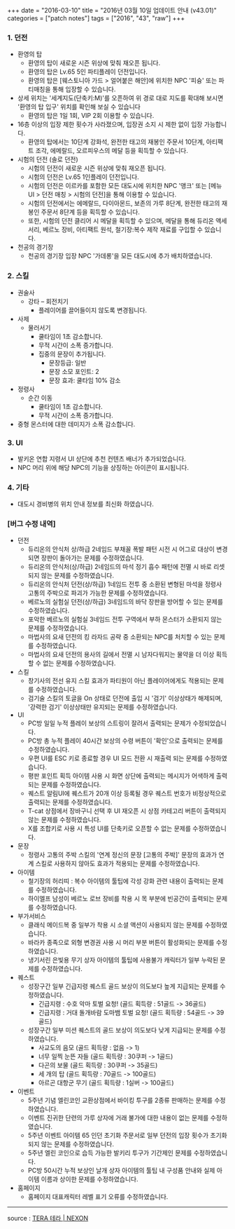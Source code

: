 +++
date = "2016-03-10"
title = "2016년 03월 10일 업데이트 안내 (v43.01)"
categories = ["patch notes"]
tags = ["2016", "43", "raw"]
+++

### 1. 던전
- 환영의 탑
  - 환영의 탑이 새로운 시즌 위상에 맞춰 재오픈 됩니다.
  - 환영의 탑은 Lv.65 5인 파티플레이 던전입니다.
  - 환영의 탑은 [웨스토니아 가드 > 얼어붙은 해안]에 위치한 NPC '피슝' 또는 파티매칭을 통해 입장할 수 있습니다.
- 상세 위치는 '세계지도(단축키:M)'를 오픈하여 위 경로 대로 지도를 확대해 보시면 '환영의 탑 입구' 위치를 확인해 보실 수 있습니다
  - 환영의 탑은 1일 1회, VIP 2회 이용할 수 있습니다.
- 16층 이상의 입장 제한 횟수가 사라졌으며, 입장권 소지 시 제한 없이 입장 가능합니다.
  - 환영의 탑에서는 10단계 강화석, 완전한 태고의 재봉인 주문서 10단계, 아티팩트 조각, 에메랄드, 오르피우스의 메달 등을 획득할 수 있습니다.
- 시험의 던전 (솔로 던전)
  - 시험의 던전이 새로운 시즌 위상에 맞춰 재오픈 됩니다.
  - 시험의 던전은 Lv.65 1인플레이 던전입니다.
  - 시험의 던전은 이르카를 포함한 모든 대도시에 위치한 NPC '앵크' 또는  [메뉴 UI > 던전 매칭 > 시험의 던전]을 통해 이용할 수 있습니다.
  - 시험의 던전에서는 에메랄드, 다이아몬드, 보존의 가루 8단계, 완전한 태고의 재봉인 주문서 8단계 등을 획득할 수 있습니다.
  - 또한, 시험의 던전 클리어 시 메달을 획득할 수 있으며, 메달을 통해 듀리온 액세서리, 베르노 장비, 아티팩트 원석, 철기장:복수 제작 재료를 구입할 수 있습니다.
- 천공의 경기장
  - 천공의 경기장 입장 NPC '가데롱'을 모든 대도시에 추가 배치하였습니다.

### 2. 스킬
- 권술사
  - 강타 – 회전치기
    - 플레이어를 끌어들이지 않도록 변경됩니다.
- 사제
  - 물러서기
    - 쿨타임이 1초 감소합니다.
    - 무적 시간이 소폭 증가합니다.
    - 집중의 문장이 추가됩니다.
      - 문장등급: 일반
      - 문장 소모 포인트: 2
      - 문장 효과: 쿨타임 10% 감소
- 정령사
  - 순간 이동
    - 쿨타임이 1초 감소합니다.
    - 무적 시간이 소폭 증가합니다.
- 중형 몬스터에 대한 데미지가 소폭 감소합니다.

### 3. UI
- 발키온 연합 지령서 UI 상단에 추천 컨텐츠 배너가 추가되었습니다.
- NPC 머리 위에 해당 NPC의 기능을 상징하는 아이콘이 표시됩니다.

### 4. 기타
- 대도시 경비병의 위치 안내 정보를 최신화 하였습니다.

### [버그 수정 내역]
- 던전
  - 듀리온의 안식처 상/하급 2네임드 부채꼴 폭발 패턴 시전 시 어그로 대상이 변경되면 장판이 돌아가는 문제를 수정하였습니다.
  - 듀리온의 안식처(상/하급) 2네임드의 마석 정기 흡수 패턴에 전멸 시 바로 리셋되지 않는 문제를 수정하였습니다.
  - 듀리온의 안식처 던전(상/하급) 1네임드 전투 중 소환된 변형된 마석을 정령사 고통의 주박으로 파괴가 가능한 문제를 수정하였습니다.
  - 베르노의 실험실 던전(상/하급) 3네임드의 바닥 장판을 방어할 수 있는 문제를 수정하였습니다.
  - 포악한 베르노의 실험실 3네임드 전투 구역에서 부하 몬스터가 소환되지 않는 문제를 수정하였습니다.
  - 마법사의 요새 던전의 킹 라자드 공략 중 소환되는 NPC를 처치할 수 있는 문제를 수정하였습니다.
  - 마법사의 요새 던전의 용사의 길에서 전멸 시 남자다워지는 물약을 더 이상 획득할 수 없는 문제를 수정하였습니다.
- 스킬
  - 창기사의 전선 유지 스킬 효과가 파티원이 아닌 플레이어에게도 적용되는 문제를 수정하였습니다.
  - 검기술 스킬의 토글을 On 상태로 던전에 출입 시 '검기' 이상상태가 해제되며, '강력한 검기' 이상상태만 유지되는 문제를 수정하였습니다.
- UI
  - PC방 일일 누적 플레이 보상의 스트링이 잘려서 출력되는 문제가 수정되었습니다.
  - PC방 총 누적 플레이 40시간 보상의 수령 버튼이 '확인'으로 출력되는 문제를 수정하였습니다.
  - 우편 UI를 ESC 키로 종료할 경우 UI 모드 전환 시 재출력 되는 문제를 수정하였습니다.
  - 평판 포인트 획득 아이템 사용 시 화면 상단에 출력되는 메시지가 어색하게 출력되는 문제를 수정하였습니다.
  - 퀘스트 알림UI에 퀘스트가 20개 이상 등록될 경우 퀘스트 번호가 비정상적으로 출력되는 문제를 수정하였습니다.
  - T-cat 상점에서 장바구니 선택 후 UI 재오픈 시 상점 카테고리 버튼이 출력되지 않는 문제를 수정하였습니다.
  - X를 조합키로 사용 시 특성 UI를 단축키로 오픈할 수 없는 문제를 수정하였습니다.
- 문장
  - 정령사 고통의 주박 스킬의 '연계 정신의 문장 [고통의 주박]' 문장의 효과가 연계 스킬로 사용하지 않아도 효과가 적용되는 문제를 수정하였습니다.
- 아이템
  - 철기장의 허리띠 : 복수 아이템의 툴팁에 각성 강화 관련 내용이 출력되는 문제를 수정하였습니다.
  - 하이엘프 남성이 베르노 로브 장비를 착용 시 목 부분에 빈공간이 출력되는 문제를 수정하였습니다.
- 부가서비스
  - 클래식 메이드복 중 일부가 착용 시 소셜 액션이 사용되지 않는 문제를 수정하였습니다.
  - 바라카 종족으로 외형 변경권 사용 시 머리 부분 버튼이 활성화되는 문제를 수정하였습니다.
  - 냉기서린 은빛용 무기 상자 아이템의 툴팁에 사용불가 캐릭터가 일부 누락된 문제를 수정하였습니다.
- 퀘스트
  - 성장구간 일부 긴급지령 퀘스트 골드 보상이 의도보다 높게 지급되는 문제를 수정하였습니다.
    - 긴급지령 :  수호 악마 토벌 요청! (골드 획득량 : 51골드 -> 36골드)
    - 긴급지령 :  거대 돌개바람 도마뱀 토벌 요청! (골드 획득량 : 54골드 -> 39골드)
  - 성장구간 일부 미션 퀘스트의 골드 보상이 의도보다 낮게 지급되는 문제를 수정하였습니다.
    - 사교도의 음모 (골드 획득량 : 없음 -> 1)
    - 너무 일찍 눈뜬 자들 (골드 획득량 : 30쿠퍼 -> 1골드)
    - 다곤의 보물 (골드 획득량 : 30쿠퍼 -> 35골드)
    - 세 개의 탑 (골드 획득량 : 70골드 -> 100골드)
    - 아르곤 대항군 무기 (골드 획득량 : 1실버 -> 100골드)
- 이벤트
  - 5주년 기념 엘린코인 교환상점에서 바이킹 투구를 2종류 판매하는 문제를 수정하였습니다.
  - 이벤트 진귀한 단련의 가루 상자에 거래 불가에 대한 내용이 없는 문제를 수정하였습니다.
  - 5주년 이벤트 아이템 65 인던 초기화 주문서로 일부 던전의 입장 횟수가 초기화 되지 않는 문제를 수정하였습니다.
  - 5주년 엘린 코인으로 습득 가능한 발키리 투구가 기간제인 문제를 수정하였습니다.
  - PC방 50시간 누적 보상인 날개 상자 아이템의 툴팁 내 구성품 안내와 실제 아이템 이름과 상이한 문제를 수정하였습니다.
- 홈페이지
  - 홈페이지 대표캐릭터 레벨 표기 오류를 수정하였습니다.

----

source : [TERA 테라 | NEXON](http://tera.nexon.com/news/update/view.aspx?n4articlesn=)